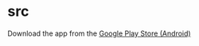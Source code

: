 # src

<p>Download the app from the <a href="https://play.google.com/store/apps/details?id=com.sharemysmiley&hl=en" rel="nofollow">Google Play Store (Android)</a></p>
